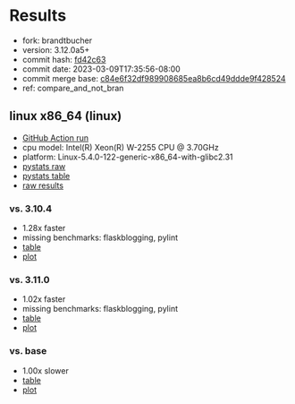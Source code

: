 # Results

- fork: brandtbucher
- version: 3.12.0a5+
- commit hash: [fd42c63](https://github.com/brandtbucher/cpython/commit/fd42c63)
- commit date: 2023-03-09T17:35:56-08:00
- commit merge base: [c84e6f32df989908685ea8b6cd49ddde9f428524](https://github.com/brandtbucher/cpython/commit/c84e6f32df989908685ea8b6cd49ddde9f428524)
- ref: compare_and_not_bran

## linux x86_64 (linux)

- [GitHub Action run](https://github.com/faster-cpython/benchmarking/actions/runs/4382057477)
- cpu model: Intel(R) Xeon(R) W-2255 CPU @ 3.70GHz
- platform: Linux-5.4.0-122-generic-x86_64-with-glibc2.31
- [pystats raw](bm-20230309-linux-x86_64-brandtbucher-compare_and_not_bran-3.12.0a5%2B-fd42c63-pystats.json)
- [pystats table](bm-20230309-linux-x86_64-brandtbucher-compare_and_not_bran-3.12.0a5%2B-fd42c63-pystats.md)
- [raw results](bm-20230309-linux-x86_64-brandtbucher-compare_and_not_bran-3.12.0a5%2B-fd42c63.json)

### vs. 3.10.4

- 1.28x faster
- missing benchmarks: flaskblogging, pylint
- [table](bm-20230309-linux-x86_64-brandtbucher-compare_and_not_bran-3.12.0a5%2B-fd42c63-vs-3.10.4.md)
- [plot](bm-20230309-linux-x86_64-brandtbucher-compare_and_not_bran-3.12.0a5%2B-fd42c63-vs-3.10.4.png)

### vs. 3.11.0

- 1.02x faster
- missing benchmarks: flaskblogging, pylint
- [table](bm-20230309-linux-x86_64-brandtbucher-compare_and_not_bran-3.12.0a5%2B-fd42c63-vs-3.11.0.md)
- [plot](bm-20230309-linux-x86_64-brandtbucher-compare_and_not_bran-3.12.0a5%2B-fd42c63-vs-3.11.0.png)

### vs. base

- 1.00x slower
- [table](bm-20230309-linux-x86_64-brandtbucher-compare_and_not_bran-3.12.0a5%2B-fd42c63-vs-base.md)
- [plot](bm-20230309-linux-x86_64-brandtbucher-compare_and_not_bran-3.12.0a5%2B-fd42c63-vs-base.png)

